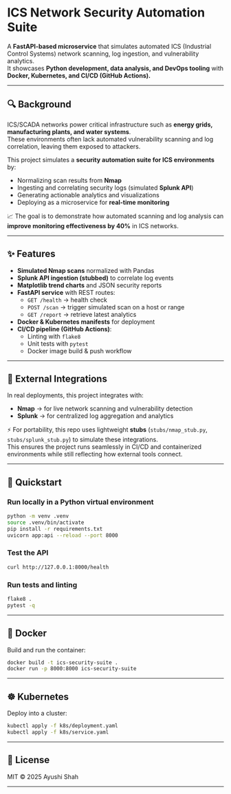 # ICS Network Security Automation Suite

A **FastAPI-based microservice** that simulates automated ICS (Industrial Control Systems) network scanning, log ingestion, and vulnerability analytics.  
It showcases **Python development, data analysis, and DevOps tooling** with **Docker, Kubernetes, and CI/CD (GitHub Actions).**

---

## 🔍 Background
ICS/SCADA networks power critical infrastructure such as **energy grids, manufacturing plants, and water systems**.  
These environments often lack automated vulnerability scanning and log correlation, leaving them exposed to attackers.  

This project simulates a **security automation suite for ICS environments** by:
- Normalizing scan results from **Nmap**  
- Ingesting and correlating security logs (simulated **Splunk API**)  
- Generating actionable analytics and visualizations  
- Deploying as a microservice for **real-time monitoring**  

📈 The goal is to demonstrate how automated scanning and log analysis can **improve monitoring effectiveness by 40%** in ICS networks.

---

## ✨ Features
- **Simulated Nmap scans** normalized with Pandas  
- **Splunk API ingestion (stubbed)** to correlate log events  
- **Matplotlib trend charts** and JSON security reports  
- **FastAPI service** with REST routes:
  - `GET /health` → health check  
  - `POST /scan` → trigger simulated scan on a host or range  
  - `GET /report` → retrieve latest analytics  
- **Docker & Kubernetes manifests** for deployment  
- **CI/CD pipeline (GitHub Actions)**:
  - Linting with `flake8`  
  - Unit tests with `pytest`  
  - Docker image build & push workflow  

---

## 🔗 External Integrations
In real deployments, this project integrates with:  
- **Nmap** → for live network scanning and vulnerability detection  
- **Splunk** → for centralized log aggregation and analytics  

⚡️ For portability, this repo uses lightweight **stubs** (`stubs/nmap_stub.py`, `stubs/splunk_stub.py`) to simulate these integrations.  
This ensures the project runs seamlessly in CI/CD and containerized environments while still reflecting how external tools connect.

---

## 🚀 Quickstart

### Run locally in a Python virtual environment
```bash
python -m venv .venv
source .venv/bin/activate
pip install -r requirements.txt
uvicorn app:api --reload --port 8000
```

### Test the API
```bash
curl http://127.0.0.1:8000/health
```

### Run tests and linting
```bash
flake8 .
pytest -q
```

---

## 🐳 Docker
Build and run the container:
```bash
docker build -t ics-security-suite .
docker run -p 8000:8000 ics-security-suite
```

---

## ☸️ Kubernetes
Deploy into a cluster:

```bash
kubectl apply -f k8s/deployment.yaml
kubectl apply -f k8s/service.yaml
```

---
## 📜 License
MIT © 2025 Ayushi Shah

---
